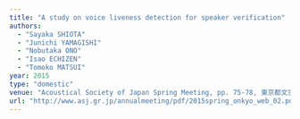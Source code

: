 ```yaml
---
title: "A study on voice liveness detection for speaker verification"
authors:
  - "Sayaka SHIOTA"
  - "Junichi YAMAGISHI"
  - "Nobutaka ONO"
  - "Isao ECHIZEN"
  - "Tomoko MATSUI"
year: 2015
type: "domestic"
venue: "Acoustical Society of Japan Spring Meeting, pp. 75-78, 東京都文京区, 2015-03-17."
url: "http://www.asj.gr.jp/annualmeeting/pdf/2015spring_onkyo_web_02.pdf"
---
```

